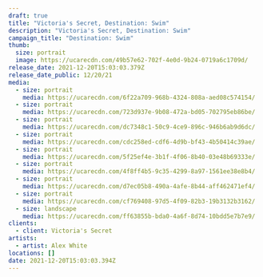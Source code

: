 ```yaml
---
draft: true
title: "Victoria's Secret, Destination: Swim"
description: "Victoria's Secret, Destination: Swim"
campaign_title: "Destination: Swim"
thumb:
  size: portrait
  image: https://ucarecdn.com/49b57e62-702f-4e0d-9b24-0719a6c1709d/
release_date: 2021-12-20T15:03:03.379Z
release_date_public: 12/20/21
media:
  - size: portrait
    media: https://ucarecdn.com/6f22a709-968b-4324-808a-aed08c574154/
  - size: portrait
    media: https://ucarecdn.com/723d937e-9b08-472a-bd05-702795eb86be/
  - size: portrait
    media: https://ucarecdn.com/dc7348c1-50c9-4ce9-896c-946b6ab9d6dc/
  - size: portrait
    media: https://ucarecdn.com/cdc258ed-cdf6-4d9b-bf43-4b50414c39ae/
  - size: portrait
    media: https://ucarecdn.com/5f25ef4e-3b1f-4f06-8b40-03e48b69333e/
  - size: portrait
    media: https://ucarecdn.com/4f8ff4b5-9c35-4299-8a97-1561ee38e8b4/
  - size: portrait
    media: https://ucarecdn.com/d7ec05b8-490a-4afe-8b44-aff462471ef4/
  - size: portrait
    media: https://ucarecdn.com/cf769408-97d5-4f09-82b3-19b3132b3162/
  - size: landscape
    media: https://ucarecdn.com/ff63855b-bda0-4a6f-8d74-10bdd5e7b7e9/
clients:
  - client: Victoria's Secret
artists:
  - artist: Alex White
locations: []
date: 2021-12-20T15:03:03.394Z
---
```

